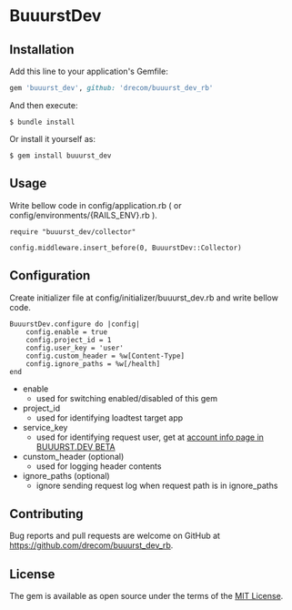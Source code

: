 # BuuurstDev

## Installation

Add this line to your application's Gemfile:

```ruby
gem 'buuurst_dev', github: 'drecom/buuurst_dev_rb' 
```

And then execute:

    $ bundle install

Or install it yourself as:

    $ gem install buuurst_dev

## Usage
Write bellow code in config/application.rb ( or config/environments/{RAILS_ENV}.rb ).

    require "buuurst_dev/collector"

    config.middleware.insert_before(0, BuuurstDev::Collector)
## Configuration
Create initializer file at config/initializer/buuurst_dev.rb and write bellow code.

    BuuurstDev.configure do |config|
        config.enable = true
        config.project_id = 1
        config.user_key = 'user'
        config.custom_header = %w[Content-Type]
        config.ignore_paths = %w[/health]
    end

- enable
    - used for switching enabled/disabled of this gem
- project_id
    - used for identifying loadtest target app
- service_key
    - used for identifying request user, get at [account info page in BUUURST.DEV BETA](https://buuurst.dev/accounts) 
- cunstom_header (optional)
    - used for logging header contents
- ignore_paths (optional)
    - ignore sending request log when request path is in ignore_paths 


## Contributing

Bug reports and pull requests are welcome on GitHub at https://github.com/drecom/buuurst_dev_rb.

## License

The gem is available as open source under the terms of the [MIT License](https://opensource.org/licenses/MIT).
